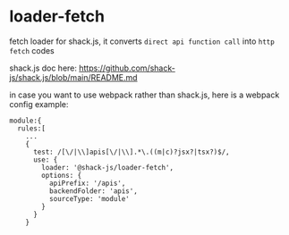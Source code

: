 # loader-fetch

fetch loader for shack.js, it converts `direct api function call` into `http fetch` codes

shack.js doc here: https://github.com/shack-js/shack.js/blob/main/README.md

in case you want to use webpack rather than shack.js, here is a webpack config example:

```
module:{
  rules:[
    ...
    {
      test: /[\/|\\]apis[\/|\\].*\.((m|c)?jsx?|tsx?)$/,
      use: {
        loader: '@shack-js/loader-fetch',
        options: {
          apiPrefix: '/apis',
          backendFolder: 'apis',
          sourceType: 'module'
        }
      }
    }
```